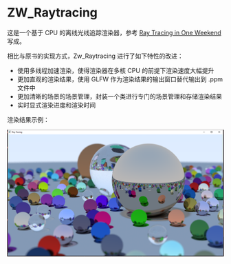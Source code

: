 # ZW_Raytracing

这是一个基于 CPU 的离线光线追踪渲染器，参考 [Ray Tracing in One Weekend](https://github.com/RayTracing/raytracing.github.io/) 写成。

相比与原书的实现方式，Zw_Raytracing 进行了如下特性的改进：

- 使用多线程加速渲染，使得渲染器在多核 CPU 的前提下渲染速度大幅提升
- 更加直观的渲染结果，使用 GLFW 作为渲染结果的输出窗口替代输出到 .ppm 文件中
- 更加清晰的场景的场景管理，封装一个类进行专门的场景管理和存储渲染结果
- 实时显式渲染进度和渲染时间

渲染结果示例：

![](./Result/23.png)